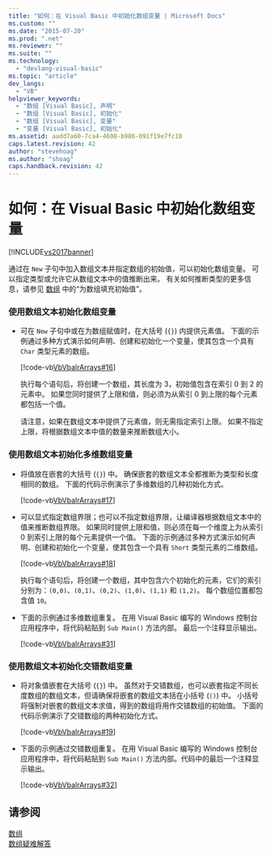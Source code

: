 ```yaml
---
title: "如何：在 Visual Basic 中初始化数组变量 | Microsoft Docs"
ms.custom: ""
ms.date: "2015-07-20"
ms.prod: ".net"
ms.reviewer: ""
ms.suite: ""
ms.technology: 
  - "devlang-visual-basic"
ms.topic: "article"
dev_langs: 
  - "VB"
helpviewer_keywords: 
  - "数组 [Visual Basic], 声明"
  - "数组 [Visual Basic], 初始化"
  - "数组 [Visual Basic], 变量"
  - "变量 [Visual Basic], 初始化"
ms.assetid: aadd7a60-7ca4-4608-b986-091f19e7fc10
caps.latest.revision: 42
author: "stevehoag"
ms.author: "shoag"
caps.handback.revision: 42
---
```

# 如何：在 Visual Basic 中初始化数组变量
[!INCLUDE[vs2017banner](../../../../visual-basic/includes/vs2017banner.md)]

通过在 `New` 子句中加入数组文本并指定数组的初始值，可以初始化数组变量。  可以指定类型或允许它从数组文本中的值推断出来。  有关如何推断类型的更多信息，请参见 [数组](../../../../visual-basic/programming-guide/language-features/arrays/index.md) 中的“为数组填充初始值”。  
  
### 使用数组文本初始化数组变量  
  
-   可在 `New` 子句中或在为数组赋值时，在大括号 \(`{}`\) 内提供元素值。  下面的示例通过多种方式演示如何声明、创建和初始化一个变量，使其包含一个具有 `Char` 类型元素的数组。  
  
     [!code-vb[VbVbalrArrays#16](../../../../visual-basic/programming-guide/language-features/arrays/codesnippet/VisualBasic/how-to-initialize-an-array-variable_1.vb)]  
  
     执行每个语句后，将创建一个数组，其长度为 3，初始值包含在索引 0 到 2 的元素中。  如果您同时提供了上限和值，则必须为从索引 0 到上限的每个元素都包括一个值。  
  
     请注意，如果在数组文本中提供了元素值，则无需指定索引上限。  如果不指定上限，将根据数组文本中值的数量来推断数组大小。  
  
### 使用数组文本初始化多维数组变量  
  
-   将值放在嵌套的大括号 \(`{}`\) 中。  确保嵌套的数组文本全都推断为类型和长度相同的数组。  下面的代码示例演示了多维数组的几种初始化方式。  
  
     [!code-vb[VbVbalrArrays#17](../../../../visual-basic/programming-guide/language-features/arrays/codesnippet/VisualBasic/how-to-initialize-an-array-variable_2.vb)]  
  
-   可以显式指定数组界限；也可以不指定数组界限，让编译器根据数组文本中的值来推断数组界限。  如果同时提供上限和值，则必须在每一个维度上为从索引 0 到索引上限的每个元素提供一个值。  下面的示例通过多种方式演示如何声明、创建和初始化一个变量，使其包含一个具有 `Short` 类型元素的二维数组。  
  
     [!code-vb[VbVbalrArrays#18](../../../../visual-basic/programming-guide/language-features/arrays/codesnippet/VisualBasic/how-to-initialize-an-array-variable_3.vb)]  
  
     执行每个语句后，将创建一个数组，其中包含六个初始化的元素，它们的索引分别为：`(0,0)`、`(0,1)`、`(0,2)`、`(1,0)`、`(1,1)` 和 `(1,2)`。  每个数组位置都包含值 `10`。  
  
-   下面的示例通过多维数组重复。  在用 Visual Basic 编写的 Windows 控制台应用程序中，将代码粘贴到 `Sub Main()` 方法内部。  最后一个注释显示输出。  
  
     [!code-vb[VbVbalrArrays#31](../../../../visual-basic/programming-guide/language-features/arrays/codesnippet/VisualBasic/how-to-initialize-an-array-variable_4.vb)]  
  
### 使用数组文本初始化交错数组变量  
  
-   将对象值嵌套在大括号 \(`{}`\) 中。  虽然对于交错数组，也可以嵌套指定不同长度数组的数组文本，但请确保将嵌套的数组文本括在小括号 \(`()`\) 中。  小括号将强制对嵌套的数组文本求值，得到的数组将用作交错数组的初始值。  下面的代码示例演示了交错数组的两种初始化方式。  
  
     [!code-vb[VbVbalrArrays#19](../../../../visual-basic/programming-guide/language-features/arrays/codesnippet/VisualBasic/how-to-initialize-an-array-variable_5.vb)]  
  
-   下面的示例通过交错数组重复。  在用 Visual Basic 编写的 Windows 控制台应用程序中，将代码粘贴到 `Sub Main()` 方法内部。代码中的最后一个注释显示输出。  
  
     [!code-vb[VbVbalrArrays#32](../../../../visual-basic/programming-guide/language-features/arrays/codesnippet/VisualBasic/how-to-initialize-an-array-variable_6.vb)]  
  
## 请参阅  
 [数组](../../../../visual-basic/programming-guide/language-features/arrays/index.md)   
 [数组疑难解答](../../../../visual-basic/programming-guide/language-features/arrays/troubleshooting-arrays.md)